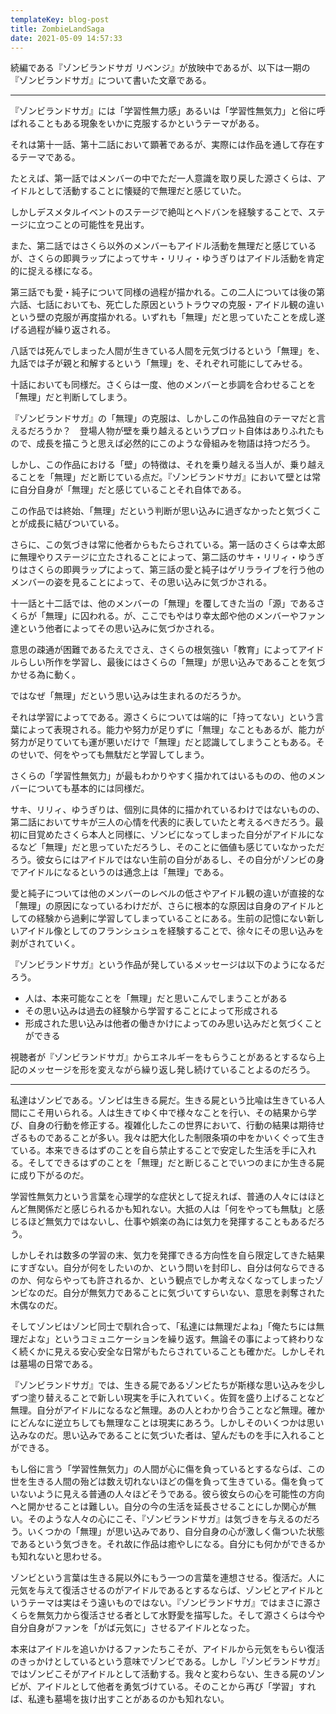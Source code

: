 ```yaml
---
templateKey: blog-post
title: ZombieLandSaga
date: 2021-05-09 14:57:33
---
```


続編である『ゾンビランドサガ リベンジ』が放映中であるが、以下は一期の『ゾンビランドサガ』について書いた文章である。

---

『ゾンビランドサガ』には「学習性無力感」あるいは「学習性無気力」と俗に呼ばれることもある現象をいかに克服するかというテーマがある。

それは第十一話、第十二話において顕著であるが、実際には作品を通して存在するテーマである。

たとえば、第一話ではメンバーの中でただ一人意識を取り戻した源さくらは、アイドルとして活動することに懐疑的で無理だと感じていた。

しかしデスメタルイベントのステージで絶叫とヘドバンを経験することで、ステージに立つことの可能性を見出す。

また、第二話ではさくら以外のメンバーもアイドル活動を無理だと感じているが、さくらの即興ラップによってサキ・リリィ・ゆうぎりはアイドル活動を肯定的に捉える様になる。

第三話でも愛・純子について同様の過程が描かれる。この二人については後の第六話、七話においても、死亡した原因というトラウマの克服・アイドル観の違いという壁の克服が再度描かれる。いずれも「無理」だと思っていたことを成し遂げる過程が繰り返される。

八話では死んでしまった人間が生きている人間を元気づけるという「無理」を、九話では子が親と和解するという「無理」を、それぞれ可能にしてみせる。

十話においても同様だ。さくらは一度、他のメンバーと歩調を合わせることを「無理」だと判断してしまう。

『ゾンビランドサガ』の「無理」の克服は、しかしこの作品独自のテーマだと言えるだろうか？　登場人物が壁を乗り越えるというプロット自体はありふれたもので、成長を描こうと思えば必然的にこのような骨組みを物語は持つだろう。

しかし、この作品における「壁」の特徴は、それを乗り越える当人が、乗り越えることを「無理」だと断じている点だ。『ゾンビランドサガ』において壁とは常に自分自身が「無理」だと感じていることそれ自体である。

この作品では終始、「無理」だという判断が思い込みに過ぎなかったと気づくことが成長に結びついている。

さらに、この気づきは常に他者からもたらされている。第一話のさくらは幸太郎に無理やりステージに立たされることによって、第二話のサキ・リリィ・ゆうぎりはさくらの即興ラップによって、第三話の愛と純子はゲリラライブを行う他のメンバーの姿を見ることによって、その思い込みに気づかされる。

十一話と十二話では、他のメンバーの「無理」を覆してきた当の「源」であるさくらが「無理」に囚われる。が、ここでもやはり幸太郎や他のメンバーやファン達という他者によってその思い込みに気づかされる。

意思の疎通が困難であるたえでさえ、さくらの根気強い「教育」によってアイドルらしい所作を学習し、最後にはさくらの「無理」が思い込みであることを気づかせる為に動く。

ではなぜ「無理」だという思い込みは生まれるのだろうか。

それは学習によってである。源さくらについては端的に「持ってない」という言葉によって表現される。能力や努力が足りずに「無理」なこともあるが、能力が努力が足りていても運が悪いだけで「無理」だと認識してしまうこともある。そのせいで、何をやっても無駄だと学習してしまう。

さくらの「学習性無気力」が最もわかりやすく描かれてはいるものの、他のメンバーについても基本的には同様だ。

サキ、リリィ、ゆうぎりは、個別に具体的に描かれているわけではないものの、第二話においてサキが三人の心情を代表的に表していたと考えるべきだろう。最初に目覚めたさくら本人と同様に、ゾンビになってしまった自分がアイドルになるなど「無理」だと思っていただろうし、そのことに価値も感じていなかっただろう。彼女らにはアイドルではない生前の自分があるし、その自分がゾンビの身でアイドルになるというのは通念上は「無理」である。

愛と純子については他のメンバーのレベルの低さやアイドル観の違いが直接的な「無理」の原因になっているわけだが、さらに根本的な原因は自身のアイドルとしての経験から過剰に学習してしまっていることにある。生前の記憶にない新しいアイドル像としてのフランシュシュを経験することで、徐々にその思い込みを剥がされていく。

『ゾンビランドサガ』という作品が発しているメッセージは以下のようになるだろう。

- 人は、本来可能なことを「無理」だと思いこんでしまうことがある
- その思い込みは過去の経験から学習することによって形成される
- 形成された思い込みは他者の働きかけによってのみ思い込みだと気づくことができる

視聴者が『ゾンビランドサガ』からエネルギーをもらうことがあるとするなら上記のメッセージを形を変えながら繰り返し発し続けていることよるのだろう。

---

私達はゾンビである。ゾンビは生きる屍だ。生きる屍という比喩は生きている人間にこそ用いられる。人は生きてゆく中で様々なことを行い、その結果から学び、自身の行動を修正する。複雑化したこの世界において、行動の結果は期待せざるものであることが多い。我々は肥大化した制限条項の中をかいくぐって生きている。本来できるはずのことを自ら禁止することで安定した生活を手に入れる。そしてできるはずのことを「無理」だと断じることでいつのまにか生きる屍に成り下がるのだ。

学習性無気力という言葉を心理学的な症状として捉えれば、普通の人々にはほとんど無関係だと感じられるかも知れない。大抵の人は「何をやっても無駄」と感じるほど無気力ではないし、仕事や娯楽の為には気力を発揮することもあるだろう。

しかしそれは数多の学習の末、気力を発揮できる方向性を自ら限定してきた結果にすぎない。自分が何をしたいのか、という問いを封印し、自分は何ならできるのか、何ならやっても許されるか、という観点でしか考えなくなってしまったゾンビなのだ。自分が無気力であることに気づいてすらいない、意思を剥奪された木偶なのだ。

そしてゾンビはゾンビ同士で馴れ合って、「私達には無理だよね」「俺たちには無理だよな」というコミュニケーションを繰り返す。無論その事によって終わりなく続くかに見える安心安全な日常がもたらされていることも確かだ。しかしそれは墓場の日常である。

『ゾンビランドサガ』では、生きる屍であるゾンビたちが斯様な思い込みを少しずつ塗り替えることで新しい現実を手に入れていく。佐賀を盛り上げることなど無理。自分がアイドルになるなど無理。あの人とわかり合うことなど無理。確かにどんなに逆立ちしても無理なことは現実にあろう。しかしそのいくつかは思い込みなのだ。思い込みであることに気づいた者は、望んだものを手に入れることができる。

もし俗に言う「学習性無気力」の人間が心に傷を負っているとするならば、この世を生きる人間の殆どは数え切れないほどの傷を負って生きている。傷を負っていないように見える普通の人々ほどそうである。彼ら彼女らの心を可能性の方向へと開かせることは難しい。自分の今の生活を延長させることにしか関心が無い。そのような人々の心にこそ、『ゾンビランドサガ』は気づきを与えるのだろう。いくつかの「無理」が思い込みであり、自分自身の心が激しく傷ついた状態であるという気づきを。それ故に作品は癒やしになる。自分にも何かができるかも知れないと思わせる。

ゾンビという言葉は生きる屍以外にもう一つの言葉を連想させる。復活だ。人に元気を与えて復活させるのがアイドルであるとするならば、ゾンビとアイドルというテーマは実はそう遠いものではない。『ゾンビランドサガ』ではまさに源さくらを無気力から復活させる者として水野愛を描写した。そして源さくらは今や自分自身がファンを「がば元気に」させるアイドルとなった。

本来はアイドルを追いかけるファンたちこそが、アイドルから元気をもらい復活のきっかけとしているという意味でゾンビである。しかし『ゾンビランドサガ』ではゾンビこそがアイドルとして活動する。我々と変わらない、生きる屍のゾンビが、アイドルとして他者を勇気づけている。そのことから再び「学習」すれば、私達も墓場を抜け出すことがあるのかも知れない。
